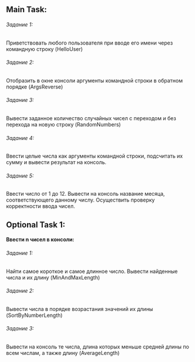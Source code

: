 ## Main Task:

###### Задание 1:

Приветствовать любого пользователя при вводе его имени через командную строку (HelloUser)

###### Задание 2:

Отобразить в окне консоли аргументы командной строки в обратном порядке (ArgsReverse)

###### Задание 3:

Вывести заданное количество случайных чисел с переходом и без перехода на новую строку (RandomNumbers)

###### Задание 4:

Ввести целые числа как аргументы командной строки, подсчитать их сумму и вывести результат на консоль.

###### Задание 5:

Ввести число от 1 до 12. Вывести на консоль название месяца, соответствующего данному числу. Осуществить проверку
корректности ввода чисел.

## Optional Task 1:

#### Ввести n чисел в консоли:

###### Задание 1:

Найти самое короткое и самое длинное число. Вывести найденные числа и их длину (MinAndMaxLength)

###### Задание 2:

Вывести числа в порядке возрастания значений их длины (SortByNumberLength)

###### Задание 3:

Вывести на консоль те числа, длина которых меньше средней длины по всем числам, а также длину (AverageLength)
